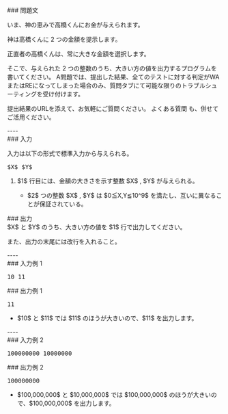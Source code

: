 <div>

<div>
### 問題文
<section>

いま、神の恵みで高橋くんにお金が与えられます。

神は高橋くんに $2$ つの金額を提示します。

正直者の高橋くんは、常に大きな金額を選択します。

そこで、与えられた $2$ つの整数のうち、大きい方の値を出力するプログラムを書いてください。
<font>
A問題では、提出した結果、全てのテストに対する判定がWAまたはREになってしまった場合のみ、質問タブにて可能な限りのトラブルシューティングを受け付けます。

提出結果のURLを添えて、お気軽にご質問ください。
<a>
よくある質問</a>
も、併せてご活用ください。</font>
</section>
</div>
----
<div>
<div>
### 入力
<section>

入力は以下の形式で標準入力から与えられる。
<pre>
$X$ $Y$
</pre>
<ol>
<li>
$1$ 行目には、金額の大きさを示す整数 $X$ , $Y$ が与えられる。</li>
<ul>
<li>
$2$ つの整数 $X$ , $Y$ は $0≦X,Y≦10^9$ を満たし、互いに異なることが保証されている。</li>
</ul>
</ol>
</section>
</div>
<div>
### 出力
<section>
$X$ と $Y$ のうち、大きい方の値を $1$ 行で出力してください。

また、出力の末尾には改行を入れること。
</section>
</div>
</div>
----
<div>
### 入力例 1
<section>
<pre>
10 11
</pre>
</section>
</div>
<div>
### 出力例 1
<section>
<pre>
11
</pre>
<ul>
<li>
$10$ と $11$ では $11$ のほうが大きいので、$11$ を出力します。</li>
</ul>
</section>
</div>
----
<div>
### 入力例 2
<section>
<pre>
100000000 10000000
</pre>
</section>
</div>
<div>
### 出力例 2
<section>
<pre>
100000000
</pre>
<ul>
<li>
$100,000,000$ と $10,000,000$ では $100,000,000$ のほうが大きいので、$100,000,000$ を出力します。</li>
</ul>
</section>
</div>

</div>

